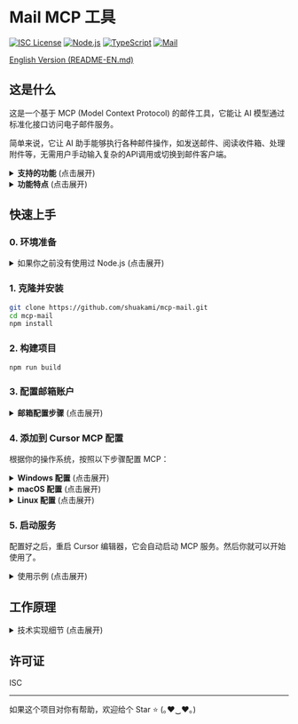 # Mail MCP 工具

[![ISC License](https://img.shields.io/badge/License-ISC-9f7aea?style=flat-square)](https://opensource.org/licenses/ISC)
[![Node.js](https://img.shields.io/badge/Node.js-18.x-38a169?style=flat-square)](https://nodejs.org/)
[![TypeScript](https://img.shields.io/badge/TypeScript-5.x-2b6cb0?style=flat-square)](https://www.typescriptlang.org/)
[![Mail](https://img.shields.io/badge/Mail-MCP-ff69b4?style=flat-square)](https://github.com/shuakami/mcp-mail)

[English Version (README-EN.md)](README-EN.md)

## 这是什么

这是一个基于 MCP (Model Context Protocol) 的邮件工具，它能让 AI 模型通过标准化接口访问电子邮件服务。

简单来说，它让 AI 助手能够执行各种邮件操作，如发送邮件、阅读收件箱、处理附件等，无需用户手动输入复杂的API调用或切换到邮件客户端。

<details>
<summary><b>支持的功能</b> (点击展开)</summary>

- **邮件发送**：普通文本邮件、HTML邮件、带附件邮件、群发邮件
- **邮件接收与查询**：获取文件夹列表、列出邮件、高级搜索、获取邮件详情
- **邮件管理**：标记已读/未读、删除邮件、移动邮件
- **附件管理**：查看附件列表、下载附件、查看附件内容
- **联系人管理**：获取联系人列表、搜索联系人
</details>

<details>
<summary><b>功能特点</b> (点击展开)</summary>

以下是 Mail MCP 工具的一些核心特点：

- **高级搜索功能**：支持多文件夹、关键词、日期范围、发件人、收件人等复杂条件搜索
- **智能联系人管理**：自动从邮件历史中提取联系人信息，包括联系频率分析
- **内容范围控制**：可以分段查看大型邮件，避免加载过多内容
- **多种邮件格式**：支持纯文本和HTML格式邮件的发送和显示
- **附件处理能力**：智能识别附件类型，支持文本、图片等不同类型的附件预览
- **安全可靠**：本地处理所有邮件操作，不通过第三方服务器转发敏感信息

通过简单的自然语言指令，AI 可以帮助你完成上述所有操作，无需手动编写API调用或在邮件客户端中执行复杂操作。
</details>

## 快速上手

### 0. 环境准备

<details>
<summary>如果你之前没有使用过 Node.js (点击展开)</summary>

1. 安装 Node.js 和 npm
   - 访问 [Node.js 官网](https://nodejs.org/)
   - 下载并安装 LTS（长期支持）版本
   - 安装时选择默认选项即可，安装包会同时安装 Node.js 和 npm

2. 验证安装
   - 安装完成后，打开命令提示符（CMD）或 PowerShell
   - 输入以下命令确认安装成功：
     ```bash
     node --version
     npm --version
     ```
   - 如果显示版本号，则表示安装成功

3. 安装 Git（如果尚未安装）
   - 访问 [Git 官网](https://git-scm.com/)
   - 下载并安装 Git
   - 安装时使用默认选项即可

4. 安装 Python 3.11 或更高版本（必需）
   - 访问 [Python 官网](https://www.python.org/downloads/)
   - 下载并安装 Python 3.11 或更高版本
   - **重要**：安装时必须勾选"Add Python to PATH"选项
   - 安装完成后**重启电脑**，确保环境变量生效
</details>

### 1. 克隆并安装

```bash
git clone https://github.com/shuakami/mcp-mail.git
cd mcp-mail
npm install
```

### 2. 构建项目

```bash
npm run build
```

### 3. 配置邮箱账户

<details>
<summary><b>邮箱配置步骤</b> (点击展开)</summary>

1. 创建配置文件
   - 在项目根目录下，创建 `mcp.json` 文件

2. 配置你的邮箱信息
   ```json
   {
     "smtp": {
       "host": "smtp.example.com",
       "port": 465,
       "secure": true,
       "auth": {
         "user": "your.email@example.com",
         "pass": "your-password-or-app-password"
       }
     },
     "imap": {
       "host": "imap.example.com",
       "port": 993,
       "secure": true,
       "auth": {
         "user": "your.email@example.com",
         "pass": "your-password-or-app-password"
       }
     },
     "defaults": {
       "fromName": "Your Name",
       "fromEmail": "your.email@example.com"
     }
   }
   ```

3. 常见邮箱服务商配置参考

   **QQ邮箱**
   ```json
   {
     "smtp": {
       "host": "smtp.qq.com",
       "port": 465,
       "secure": true
     },
     "imap": {
       "host": "imap.qq.com",
       "port": 993,
       "secure": true
     }
   }
   ```

   **Gmail**
   ```json
   {
     "smtp": {
       "host": "smtp.gmail.com",
       "port": 465,
       "secure": true
     },
     "imap": {
       "host": "imap.gmail.com",
       "port": 993,
       "secure": true
     }
   }
   ```

   **Outlook/Hotmail**
   ```json
   {
     "smtp": {
       "host": "smtp-mail.outlook.com",
       "port": 587,
       "secure": false
     },
     "imap": {
       "host": "outlook.office365.com",
       "port": 993,
       "secure": true
     }
   }
   ```

> ⚠️ **安全提示**:
> - 对于 Gmail、Outlook 等服务，请使用 [应用专用密码](https://support.google.com/accounts/answer/185833)，而不是你的账户密码
> - 对于 QQ 邮箱，需要在 QQ 邮箱设置中开启 POP3/SMTP/IMAP 服务并获取授权码
> - 请确保你的 `mcp.json` 文件不会被提交到公共代码仓库
</details>

### 4. 添加到 Cursor MCP 配置

根据你的操作系统，按照以下步骤配置 MCP：

<details>
<summary><b>Windows 配置</b> (点击展开)</summary>

1. 在 Cursor 中，打开或创建 MCP 配置文件：`C:\\Users\\你的用户名\\.cursor\\mcp.json`
   - 注意：请将 `你的用户名` 替换为你的 Windows 用户名

2. 添加或修改配置如下：

```json
{
  "mcpServers": {
    "mail-mcp": {
      "command": "pythonw",
      "args": [
        "C:/Users/你的用户名/mcp-mail/bridging_mail_mcp.py"
      ]
    }
  }
}
```

> ⚠️ **请注意**:
> - 将 `你的用户名` 替换为你的 Windows 用户名
> - 确保路径正确指向你克隆或解压的项目目录
> - 路径应该反映你将项目文件放置的实际位置
> - **不要删除克隆或解压的文件夹**，这会导致 MCP 无法正常工作
</details>

<details>
<summary><b>macOS 配置</b> (点击展开)</summary>

1. 在 Cursor 中，打开或创建 MCP 配置文件：`/Users/你的用户名/.cursor/mcp.json`
   - 注意：请将 `你的用户名` 替换为你的 macOS 用户名

2. 添加或修改配置如下：

```json
{
  "mcpServers": {
    "mail-mcp": {
      "command": "pythonw3",
      "args": [
        "/Users/你的用户名/mcp-mail/bridging_mail_mcp.py"
      ]
    }
  }
}
```

> ⚠️ **请注意**:
> - 将 `你的用户名` 替换为你的 macOS 用户名
> - 确保路径正确指向你克隆或解压的项目目录
> - 路径应该反映你将项目文件放置的实际位置
> - **不要删除克隆或解压的文件夹**，这会导致 MCP 无法正常工作
</details>

<details>
<summary><b>Linux 配置</b> (点击展开)</summary>

1. 在 Cursor 中，打开或创建 MCP 配置文件：`/home/你的用户名/.cursor/mcp.json`
   - 注意：请将 `你的用户名` 替换为你的 Linux 用户名

2. 添加或修改配置如下：

```json
{
  "mcpServers": {
    "mail-mcp": {
      "command": "pythonw3",
      "args": [
        "/home/你的用户名/mcp-mail/bridging_mail_mcp.py"
      ]
    }
  }
}
```

> ⚠️ **请注意**:
> - 将 `你的用户名` 替换为你的 Linux 用户名
> - 确保路径正确指向你克隆或解压的项目目录
> - 路径应该反映你将项目文件放置的实际位置
> - **不要删除克隆或解压的文件夹**，这会导致 MCP 无法正常工作
</details>

### 5. 启动服务

配置好之后，重启 Cursor 编辑器，它会自动启动 MCP 服务。然后你就可以开始使用了。

<details>
<summary>使用示例 (点击展开)</summary>

你可以要求 AI 执行以下操作：
- "列出我的邮箱文件夹"
- "显示收件箱中的最新5封邮件"
- "发送一封主题为'测试邮件'的邮件给example@example.com"
- "搜索包含'发票'关键词的邮件"
- "查看UID为1234的邮件详情"
- "下载邮件中的附件"
</details>

## 工作原理

<details>
<summary>技术实现细节 (点击展开)</summary>

本工具基于 **MCP (Model Context Protocol)** 标准实现，作为 AI 模型与电子邮件服务之间的桥梁。它使用 **nodemailer** 和 **node-imap** 作为底层邮件客户端，并通过 **Zod** 进行请求验证和类型检查。

主要技术组件包括：
- **SMTP 客户端**：负责所有邮件发送功能，支持HTML内容和附件
- **IMAP 客户端**：负责连接邮箱服务器，获取邮件列表、详情和附件
- **邮件解析器**：使用 **mailparser** 解析复杂的电子邮件格式
- **内容处理**：智能处理HTML和纯文本内容，并支持分段加载大型邮件
- **联系人提取**：从邮件历史中自动提取和整理联系人信息

每个邮件操作都被封装为标准化的 MCP 工具，接收结构化参数并返回格式化结果。所有数据都经过处理，以确保以人类可读的格式呈现，使 AI 模型能够轻松理解电子邮件的内容结构。
</details>

## 许可证

ISC

---

如果这个项目对你有帮助，欢迎给个 Star ⭐️ (｡♥‿♥｡)
